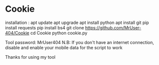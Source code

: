 # Cookie
installation :
apt update
apt upgrade
apt install python
apt install git
pip install requests
pip install bs4
git clone https://github.com/MrUser-404/Cookie
cd Cookie
python cookie.py

Tool password: MrUser404
N.B: If you don't have an internet connection, disable and enable your mobile data for the script to work

Thanks for using my tool

